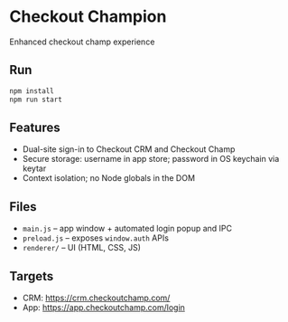 # Checkout Champion

Enhanced checkout champ experience

## Run

```bash
npm install
npm run start
```

## Features

- Dual-site sign-in to Checkout CRM and Checkout Champ
- Secure storage: username in app store; password in OS keychain via keytar
- Context isolation; no Node globals in the DOM

## Files

- `main.js` – app window + automated login popup and IPC
- `preload.js` – exposes `window.auth` APIs
- `renderer/` – UI (HTML, CSS, JS)

## Targets

- CRM: https://crm.checkoutchamp.com/
- App: https://app.checkoutchamp.com/login

